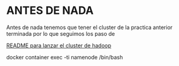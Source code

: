# ANTES DE NADA 

Antes de nada tenemos que tener el cluster de la practica anterior terminada por lo que seguimos los paso de 

[README para lanzar el cluster de hadoop](../1_Hadoop_cluster/README.md)


docker container exec -ti namenode /bin/bash